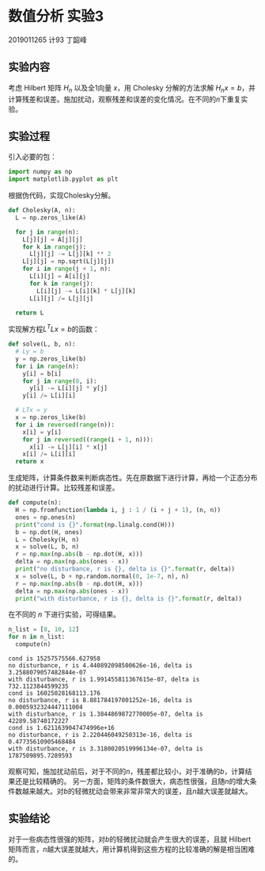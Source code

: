 # 数值分析 实验3
2019011265 计93 丁韶峰

## 实验内容

考虑 Hilbert 矩阵 $H_n$ 以及全1向量 $x$，用 Cholesky 分解的方法求解 $H_n x = b$，并计算残差和误差。施加扰动，观察残差和误差的变化情况。在不同的$n$下重复实验。

## 实验过程

引入必要的包：


```python
import numpy as np
import matplotlib.pyplot as plt
```

根据伪代码，实现Cholesky分解。


```python
def Cholesky(A, n):
  L = np.zeros_like(A)

  for j in range(n):
    L[j][j] = A[j][j]
    for k in range(j):
      L[j][j] -= L[j][k] ** 2
    L[j][j] = np.sqrt(L[j][j])
    for i in range(j + 1, n):
      L[i][j] = A[i][j]
      for k in range(j):
        L[i][j] -= L[i][k] * L[j][k]
      L[i][j] /= L[j][j]

  return L
```

实现解方程$L^{T}Lx = b$的函数：


```python
def solve(L, b, n):
  # Ly = b
  y = np.zeros_like(b)
  for i in range(n):
    y[i] = b[i]
    for j in range(0, i):
      y[i] -= L[i][j] * y[j]
    y[i] /= L[i][i]

  # LTx = y
  x = np.zeros_like(b)
  for i in reversed(range(n)):
    x[i] = y[i]
    for j in reversed((range(i + 1, n))):
      x[i] -= L[j][i] * x[j]
    x[i] /= L[i][i]
  return x
```

生成矩阵，计算条件数来判断病态性。先在原数据下进行计算，再给一个正态分布的扰动进行计算。比较残差和误差。


```python
def compute(n):
  H = np.fromfunction(lambda i, j : 1 / (i + j + 1), (n, n))
  ones = np.ones(n)
  print("cond is {}".format(np.linalg.cond(H)))
  b = np.dot(H, ones)
  L = Cholesky(H, n)
  x = solve(L, b, n)
  r = np.max(np.abs(b - np.dot(H, x)))
  delta = np.max(np.abs(ones - x))
  print("no disturbance, r is {}, delta is {}".format(r, delta))
  x = solve(L, b + np.random.normal(0, 1e-7, n), n)
  r = np.max(np.abs(b - np.dot(H, x)))
  delta = np.max(np.abs(ones - x))
  print("with disturbance, r is {}, delta is {}".format(r, delta))
```

在不同的 $n$ 下进行实验，可得结果。


```python
n_list = [8, 10, 12]
for n in n_list:
  compute(n)
```

    cond is 15257575566.627958
    no disturbance, r is 4.440892098500626e-16, delta is 3.2588079057482844e-07
    with disturbance, r is 1.991455811367615e-07, delta is 732.1123844599235
    cond is 16025028168113.176
    no disturbance, r is 8.881784197001252e-16, delta is 0.0005932324447111004
    with disturbance, r is 1.3844869872770005e-07, delta is 42289.58740172227
    cond is 1.6211639047474996e+16
    no disturbance, r is 2.220446049250313e-16, delta is 0.47735610905468484
    with disturbance, r is 3.3180020519996134e-07, delta is 1787509895.7289593


观察可知，施加扰动前后，对于不同的$n$，残差都比较小，对于准确的$b$，计算结果还是比较精确的。
另一方面，矩阵的条件数很大，病态性很强，且随$n$的增大条件数越来越大。对$b$的轻微扰动会带来非常非常大的误差，且$n$越大误差就越大。

## 实验结论

对于一些病态性很强的矩阵，对$b$的轻微扰动就会产生很大的误差，且就 Hilbert 矩阵而言，$n$越大误差就越大，用计算机得到这些方程的比较准确的解是相当困难的。
